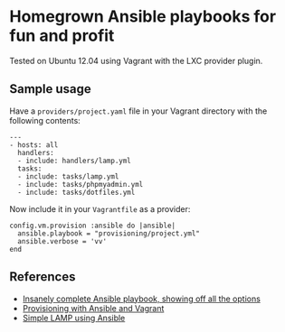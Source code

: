# Homegrown Ansible playbooks for fun and profit

Tested on Ubuntu 12.04 using Vagrant with the LXC provider plugin.

## Sample usage

Have a `providers/project.yaml` file in your Vagrant directory with the following contents:

    ---
    - hosts: all
      handlers:
      - include: handlers/lamp.yml
      tasks:
      - include: tasks/lamp.yml
      - include: tasks/phpmyadmin.yml
      - include: tasks/dotfiles.yml

Now include it in your `Vagrantfile` as a provider:

    config.vm.provision :ansible do |ansible|
      ansible.playbook = "provisioning/project.yml"
      ansible.verbose = 'vv'
    end

## References

* [Insanely complete Ansible playbook, showing off all the options][gst]
* [Provisioning with Ansible and Vagrant][scl]
* [Simple LAMP using Ansible][git] 

[git]: https://github.com/ansible/ansible-examples/tree/master/lamp_simple
[scl]: http://julien.ponge.org/blog/scalable-and-understandable-provisioning-with-ansible-and-vagrant/
[gst]: https://gist.github.com/marktheunissen/2979474
